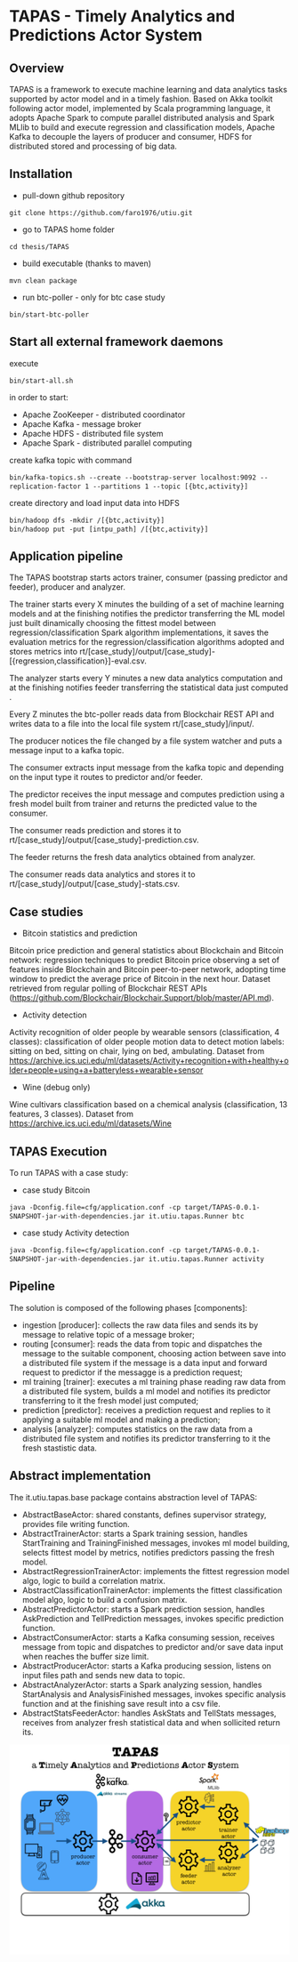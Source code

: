 # TAPAS - Timely Analytics and Predictions Actor System


## Overview
TAPAS is a framework to execute machine learning and data analytics tasks supported by actor model and in a timely fashion.
Based on Akka toolkit following actor model, implemented by Scala programming language, it adopts Apache Spark to compute parallel distributed analysis and Spark MLlib to build and execute regression and classification models, Apache Kafka to decouple the layers of producer and consumer, HDFS for distributed stored and processing of big data.


## Installation
* pull-down github repository

```shell
git clone https://github.com/faro1976/utiu.git
```

* go to TAPAS home folder

```shell
cd thesis/TAPAS
```

* build executable (thanks to maven)
```shell
mvn clean package
``` 

* run btc-poller  - only for btc case study
```shell
bin/start-btc-poller
``` 


## Start all external framework daemons
execute
```shell
bin/start-all.sh
```
in order to start:
* Apache ZooKeeper - distributed coordinator
* Apache Kafka - message broker
* Apache HDFS - distributed file system
* Apache Spark - distributed parallel computing

create kafka topic with command
```shell
bin/kafka-topics.sh --create --bootstrap-server localhost:9092 --replication-factor 1 --partitions 1 --topic [{btc,activity}]
```

create directory and load input data into HDFS
```shell
bin/hadoop dfs -mkdir /[{btc,activity}]
bin/hadoop put -put [intpu_path] /[{btc,activity}]
```

## Application pipeline
The TAPAS bootstrap starts actors trainer, consumer (passing predictor and feeder), producer and analyzer.

The trainer starts every X minutes the building of a set of machine learning models and at the finishing notifies the predictor transferring the ML model just built dinamically choosing the fittest model between regression/classification Spark algorithm implementations, it saves the evaluation metrics for the regression/classification algorithms adopted and stores metrics into rt/[case_study]/output/[case_study]-[{regression,classification}]-eval.csv.

The analyzer starts every Y minutes a new data analytics computation and at the finishing notifies feeder transferring the statistical data just computed .  

Every Z minutes the btc-poller reads data from Blockchair REST API and writes data to a file into the local file system rt/[case_study]/input/.

The producer notices the file changed by a file system watcher and puts a message input to a kafka topic.

The consumer extracts input message from the kafka topic and depending on the input type it routes to predictor and/or feeder.

The predictor receives the input message and computes prediction using a fresh model built from trainer and returns the predicted value to the consumer.

The consumer reads prediction and stores it to rt/[case_study]/output/[case_study]-prediction.csv.

The feeder returns the fresh data analytics obtained from analyzer.

The consumer reads data analytics and stores it to rt/[case_study]/output/[case_study]-stats.csv.



## Case studies

* Bitcoin statistics and prediction

Bitcoin price prediction and general statistics about Blockchain and Bitcoin network: regression techniques to predict Bitcoin price observing a set of features inside Blockchain and Bitcoin peer-to-peer network, adopting time window to predict the average price of Bitcoin in the next hour.
Dataset retrieved from regular polling of Blockchair REST APIs (https://github.com/Blockchair/Blockchair.Support/blob/master/API.md).

* Activity detection

Activity recognition of older people by wearable sensors (classification, 4 classes): classification of older people motion data to detect motion labels: sitting on bed, sitting on chair, lying on bed, ambulating. 
Dataset from https://archive.ics.uci.edu/ml/datasets/Activity+recognition+with+healthy+older+people+using+a+batteryless+wearable+sensor 

* Wine (debug only)

Wine cultivars classification based on a chemical analysis (classification, 13 features, 3 classes).
Dataset from https://archive.ics.uci.edu/ml/datasets/Wine


## TAPAS Execution
To run TAPAS with a case study:

* case study Bitcoin

```shell
java -Dconfig.file=cfg/application.conf -cp target/TAPAS-0.0.1-SNAPSHOT-jar-with-dependencies.jar it.utiu.tapas.Runner btc
``` 

* case study Activity detection

```shell
java -Dconfig.file=cfg/application.conf -cp target/TAPAS-0.0.1-SNAPSHOT-jar-with-dependencies.jar it.utiu.tapas.Runner activity
``` 


## Pipeline
The solution is composed of the following phases [components]:
* ingestion [producer]: collects the raw data files and sends its by message to relative topic of a message broker;
* routing [consumer]: reads the data from topic and dispatches the message to the suitable component, choosing action between save into a distributed file system if the message is a data input and forward request to predictor if the messagge is a prediction request; 
* ml training [trainer]: executes a ml training phase reading raw data from a distributed file system, builds a ml model and notifies its predictor transferring to it the fresh model just computed;
* prediction [predictor]: receives a prediction request and replies to it applying a suitable ml model and making a prediction;
* analysis [analyzer]: computes statistics on the raw data from a distributed file system and notifies its predictor transferring to it the fresh stastistic data.


## Abstract implementation
The it.utiu.tapas.base package contains abstraction level of TAPAS:
* AbstractBaseActor: shared constants, defines supervisor strategy, provides file writing function.
* AbstractTrainerActor: starts a Spark training session, handles StartTraining and TrainingFinished messages, invokes ml model building, selects fittest model by metrics, notifies predictors passing the fresh model.
* AbstractRegressionTrainerActor: implements the fittest regression model algo, logic to build a correlation matrix.
* AbstractClassificationTrainerActor: implements the fittest classification model algo, logic to build a confusion matrix.
* AbstractPredictorActor: starts a Spark prediction session, handles AskPrediction and TellPrediction messages, invokes specific prediction function.
* AbstractConsumerActor: starts a Kafka consuming session, receives message from topic and dispatches to predictor and/or save data input when reaches the buffer size limit.
* AbstractProducerActor: starts a Kafka producing session, listens on input files path and sends new data to topic.
* AbstractAnalyzerActor: starts a Spark analyzing session, handles StartAnalysis and AnalysisFinished messages, invokes specific analysis function and at the finishing save result into a csv file.
* AbstractStatsFeederActor: handles AskStats and TellStats messages, receives from analyzer fresh statistical data and when sollicited return its.


![alt text](img/arch.001.jpeg "TAPAS architecture")
